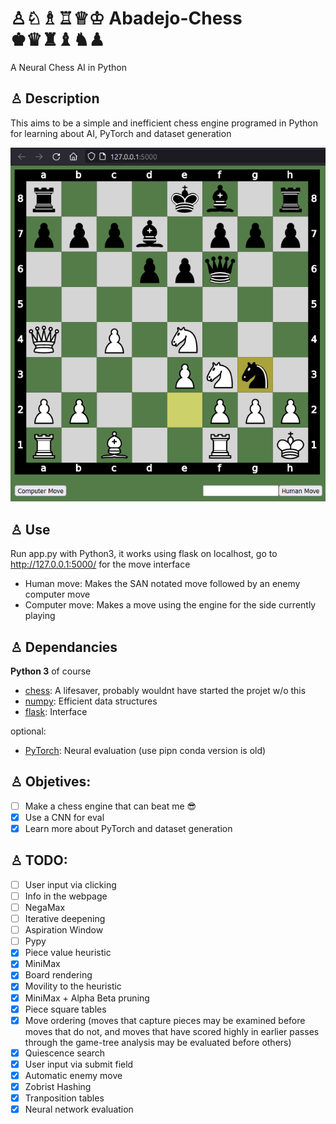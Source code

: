 #  ♙♘♗♖♕♔ Abadejo-Chess ♚♛♜♝♞♟
A Neural Chess AI in Python 
## ♙ Description

This aims to be a simple and inefficient chess engine programed in Python for learning about AI, PyTorch and dataset generation

![GUI](./GUI.png)

## ♙ Use

Run app.py with Python3, it works using flask on localhost, go to http://127.0.0.1:5000/ for the move interface

- Human move: Makes the SAN notated move followed by an enemy computer move
- Computer move: Makes a move using the engine for the side currently playing


## ♙ Dependancies

**Python 3** of course

* [chess](https://pypi.org/project/python-chess/): A lifesaver, probably wouldnt have started the projet w/o this
* [numpy](https://pypi.org/project/numpy/): Efficient data structures
* [flask](https://pypi.org/project/Flask/): Interface
  
optional:
* [PyTorch](https://pypi.org/project/torch/): Neural evaluation (use pipn conda version is old)

## ♙ Objetives:

- [ ] Make a chess engine that can beat me :sunglasses:
- [x] Use a CNN for eval
- [x] Learn more about PyTorch and dataset generation

## ♙ TODO:

- [ ] User input via clicking
- [ ] Info in the webpage
- [ ] NegaMax
- [ ] Iterative deepening
- [ ] Aspiration Window
- [ ] Pypy
- [x] Piece value heuristic
- [x] MiniMax
- [x] Board rendering
- [x] Movility to the heuristic
- [x] MiniMax + Alpha Beta pruning
- [x] Piece square tables
- [x] Move ordering (moves that capture pieces may be examined before moves that do not, and moves that have scored highly in earlier passes through the game-tree analysis may be evaluated before others)
- [x] Quiescence search
- [x] User input via submit field
- [x] Automatic enemy move
- [x] Zobrist Hashing
- [x] Tranposition tables
- [x] Neural network evaluation
